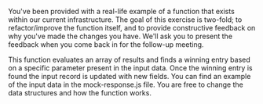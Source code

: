 You've been provided with a real-life example of a function that exists within our current infrastructure. The goal of this exercise is two-fold; to refactor/improve the function itself, and to provide constructive feedback on why you've made the changes you have. We'll ask you to present the feedback when you come back in for the follow-up meeting.

This function evaluates an array of results and finds a winning entry based on a specific parameter present in the input data. Once the winning entry is found the input record is updated with new fields. You can find an example of the input data in the mock-response.js file. You are free to change the data structures and how the function works.
